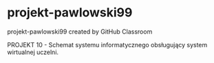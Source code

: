# projekt-pawlowski99
projekt-pawlowski99 created by GitHub Classroom

PROJEKT 10 - Schemat systemu informatycznego obsługujący system wirtualnej uczelni.
